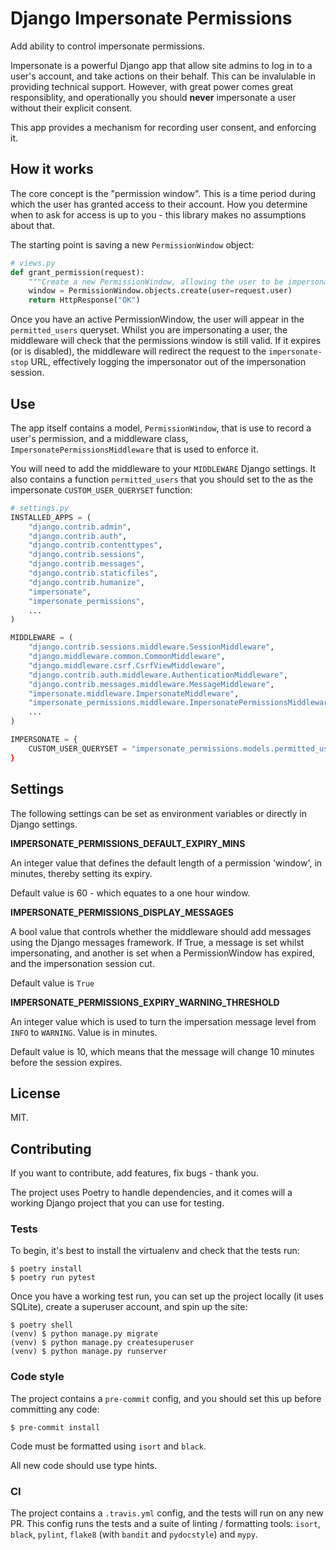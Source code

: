 # Django Impersonate Permissions

Add ability to control impersonate permissions.

Impersonate is a powerful Django app that allow site admins to log in to a user's account, and take
actions on their behalf. This can be invalulable in providing technical support. However, with great
power comes great responsiblity, and operationally you should **never** impersonate a user without
their explicit consent.

This app provides a mechanism for recording user consent, and enforcing it.

## How it works

The core concept is the "permission window". This is a time period during which the user has granted
access to their account. How you determine when to ask for access is up to you - this library makes
no assumptions about that.

The starting point is saving a new `PermissionWindow` object:

```python
# views.py
def grant_permission(request):
    """Create a new PermissionWindow, allowing the user to be impersonated."""
    window = PermissionWindow.objects.create(user=request.user)
    return HttpResponse("OK")
```

Once you have an active PermissionWindow, the user will appear in the `permitted_users` queryset.
Whilst you are impersonating a user, the middleware will check that the permissions window is still
valid. If it expires (or is disabled), the middleware will redirect the request to the
`impersonate-stop` URL, effectively logging the impersonator out of the impersonation session.

## Use

The app itself contains a model, `PermissionWindow`, that is use to record a user's permission, and
a middleware class, `ImpersonatePermissionsMiddleware` that is used to enforce it.

You will need to add the middleware to your `MIDDLEWARE` Django settings. It also contains a
function `permitted_users` that you should set to the as the impersonate `CUSTOM_USER_QUERYSET`
function:

```python
# settings.py
INSTALLED_APPS = (
    "django.contrib.admin",
    "django.contrib.auth",
    "django.contrib.contenttypes",
    "django.contrib.sessions",
    "django.contrib.messages",
    "django.contrib.staticfiles",
    "django.contrib.humanize",
    "impersonate",
    "impersonate_permissions",
    ...
)

MIDDLEWARE = (
    "django.contrib.sessions.middleware.SessionMiddleware",
    "django.middleware.common.CommonMiddleware",
    "django.middleware.csrf.CsrfViewMiddleware",
    "django.contrib.auth.middleware.AuthenticationMiddleware",
    "django.contrib.messages.middleware.MessageMiddleware",
    "impersonate.middleware.ImpersonateMiddleware",
    "impersonate_permissions.middleware.ImpersonatePermissionsMiddleware",
    ...
)

IMPERSONATE = {
    CUSTOM_USER_QUERYSET = "impersonate_permissions.models.permitted_users
}
```

## Settings

The following settings can be set as environment variables or directly in Django settings.

**IMPERSONATE_PERMISSIONS_DEFAULT_EXPIRY_MINS**

An integer value that defines the default length of a permission 'window', in minutes, thereby
setting its expiry.

Default value is 60 - which equates to a one hour window.

**IMPERSONATE_PERMISSIONS_DISPLAY_MESSAGES**

A bool value that controls whether the middleware should add messages using the Django messages
framework. If True, a message is set whilst impersonating, and another is set when a
PermissionWindow has expired, and the impersonation session cut.

Default value is `True`

**IMPERSONATE_PERMISSIONS_EXPIRY_WARNING_THRESHOLD**

An integer value which is used to turn the impersation message level from `INFO` to `WARNING`. Value
is in minutes.

Default value is 10, which means that the message will change 10 minutes before the session expires.

## License

MIT.

## Contributing

If you want to contribute, add features, fix bugs - thank you.

The project uses Poetry to handle dependencies, and it comes will a working Django project that you
can use for testing.

### Tests

To begin, it's best to install the virtualenv and check that the tests run:

```shell
$ poetry install
$ poetry run pytest
```

Once you have a working test run, you can set up the project locally (it uses SQLite), create a
superuser account, and spin up the site:

```shell
$ poetry shell
(venv) $ python manage.py migrate
(venv) $ python manage.py createsuperuser
(venv) $ python manage.py runserver
```

### Code style

The project contains a `pre-commit` config, and you should set this up before committing any code:

```shell
$ pre-commit install
```

Code must be formatted using `isort` and `black`.

All new code should use type hints.

### CI

The project contains a `.travis.yml` config, and the tests will run on any new PR. This config runs
the tests and a suite of linting / formatting tools: `isort`, `black`, `pylint`, `flake8` (with
`bandit` and `pydocstyle`) and `mypy`.
